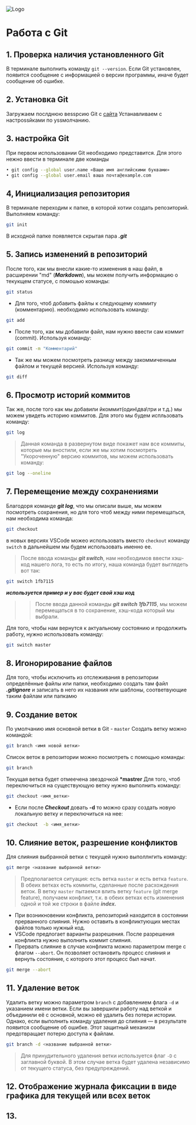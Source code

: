 ![Logo](Git-Logo-2Color.png)
# Работа с Git
## 1. Проверка наличия установленного Git
В терминале выполнить команду `git --version`. Если Git установлен, появится сообщение с информацией о версии программы, иначе будет сообщение об ошибке.

## 2. Установка Git
Загружаем послднюю веssрсию Git с [сайта](https://git-scm.com/download) 
Устанавливаем с настроssйками по уssмолчанию.
## 3. настройка Git 
При первом использовании Git необходимо представится. Для этого нежно ввести в терминале две команды 
```Bash
• git config --global user.name «Ваше имя английскими буквами»
• git config --global user.email ваша почта@example.com
```

## 4, Инициализация репозитория
В терминале переходим к папке, в которой хотии создать репозиторий. Выполняем команду: 
```Bash
git init
```
В исходной папке появляется скрытая пара ***.git***

## 5. Запись изменений в репозиторий
После того, как мы внесли какие-то изменения в наш файл, в расширении "md" (***Markdown***), мы можем получить информацию о текукщем статусе, с помошью команды:
```Bash
git status
```
* Для того, чтоб добавить файлы к следующему коммиту (комментарию). необходимо использовать команду:
```Bash
git add
```
* После того, как мы добавили файл, нам нужно ввести сам коммит (commit). Используя команду:
```Bash
git commit -m "Комментарий"
```
* Так же мы можем посмотреть разницу между закоммиченным файлом и текущей версией. Используя команду:
```Bash
git diff
```

## 6. Просмотр историй коммитов 
Так же, после того как мы добавили йкоммит(один\два\три и т.д.) мы можем увидеть историю коммитов. Для этого мы будем испльзовать команду:
```Bash
git log
```
>Данная команда в развернутом виде покажет нам все коммиты, которые мы вностили, если же мы хотим посмотреть "Укороченную" версию коммитов, мы можем использовать команду:
```Bash
git log --oneline
```

## 7. Перемещение между сохранениями
Благодоря команде ***git log***, что мы описали выше, мы можем посмотреть сохранения, но для того чтоб между ними перемещаться, нам необходима команда:
```Bash
git checkout
```
в новых версиях VSCode можео использовать вместо `checkout` команду `switch` в дальнейшем мы будем использовать именно ее.
>После ввода команды ***git switch***, нам необходимов ввести хэш-код нашего лога, то есть по итогу, наша команда будет выглядеть вот так:
```Bash
git switch 1fb7115
```
***используется пример и у вас будет свой хэш код***
>>После ввода данной команды ***git switch 1fb7115***, мы можем перемещаться в то сохранение, хэш-кода который мы выбрали.

Для того, чтобы нам вернутся к актуальному состоянию и продолжить работу, нужно использовать команду:
```Bash
git switch master
```
## 8. Игонорирование файлов
Для того, чтобы исключить из отслеживания в репозитории определённые файлы или папки, необходимо создать там файл ***.gitignore*** и записать в него их названия или шаблоны, соответвующие таким файлам или папкамю

## 9. Создание веток
По умолчанию имя основной ветки в Git - `master`
Создать ветку можно командой:
```Bash
git branch <имя новой ветки>
```
Список веток в репозитории можно посмотреть с помощью команды:
```Bash
git branch
```
Текущая ветка будет отмеечена звездочкой **\*mastrer**
Для того, чтоб переключиться на существующую ветку нужно выполнить команду:
```Bash
git checkout <имя_ветки>
```
* Если после ***Checkout*** довать **-d** то можно сразу создать новую локальную ветку и переключиться на нее:
```Bash
git checkout  -b <имя_ветки>
```

## 10. Слияние веток, разрешение конфликтов
Для слияния выбранной ветки с текущей нужно выполлнгить команду:
```Bash
git merge <название выбранной ветки>
```
>Предполагается ситуация: есть ветка `master` и есть ветка `feature`. В обеих ветках есть коммиты, сделанные после расхождения веток. В ветку `master` пытаемся влить ветку `feature` (git merge feature), получаем конфликт, т.к. в обеих ветках есть изменения одной и той же строки в файле ***index.***

* При возникновении конфликта, репозиторий находится в состоянии прерванного слияния. Нужно оставить в конфликтующих местах файлов только нужный код.
* VSCode предлогает варианты разрешения.
После разрешения конфликта нужно выполнить коммит слияния.
* Прервать слияние в случае конфликта можно параметром merge с флагом `--abort`. Он позволяет остановить процесс слияния и вернуть состояние, с которого этот процесс был начат.
```Bash
git merge --abort
```

## 11. Удаление веток
Удалить ветку можно параметром `branch` с добавлением флага `-d` и указанием имени ветки. Если вы завершили работу над веткой и объединили её с основной, можно её удалить без потери истории. Однако, если выполнить команду удаления до слияния — в результате появится сообщение об ошибке. Этот защитный механизм предотвращает потерю доступа к файлам.
```Bash
git branch -d <название выбранной ветки>
```
>Для принудительного удаления ветки используется флаг `-D` с заглавной буквой. В этом случае ветка будет удалена независимо от текущего статуса, без предупреждений.

## 12. Отображение журнала фиксации в виде графика для текущей или всех веток

## 13.